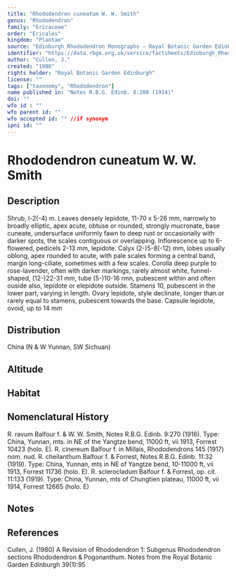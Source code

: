 ```yaml
---
title: "Rhododendron cuneatum W. W. Smith"
genus: "Rhododendron"
family: "Ericaceae"
order: "Ericales"
kingdom: "Plantae"
source: "Edinburgh Rhododendron Monographs – Royal Botanic Garden Edinburgh"
identifier: "https://data.rbge.org.uk/service/factsheets/Edinburgh_Rhododendron_Monographs.xhtml"
author: "Cullen, J."
created: "1980"
rights holder: "Royal Botanic Garden Edinburgh"
license: ""
tags: ["taxonomy", "Rhododendron"]
name published in: "Notes R.B.G. Edinb. 8:200 (1914)"
doi: ""
wfo id : ""
wfo parent id: ""
wfo accepted id: "" //if synonym                      
ipni id: ""
---
```


                       

# Rhododendron cuneatum W. W. Smith

## Description
Shrub, l-2(-4) m. Leaves densely lepidote, 11-70 x 5-26 mm, narrowly to broadly elliptic, apex acute, obtuse or rounded, strongly mucronate, base cuneate, undersurface uniformly fawn to deep rust or occasionally with darker spots, the scales contiguous or overlapping. Inflorescence up to 6-flowered, pedicels 2-13 mm, lepidote. Calyx (2-)5-8(-12) mm, lobes usually oblong, apex rounded to acute, with pale scales forming a central band, margin long-ciliate, sometimes with a few scales. Corolla deep purple to rose-lavender, often with darker markings, rarely almost white, funnel-shaped, (12-)22-31 mm, tube (5-)10-16 rmn, pubescent within and often ouside also, lepidote or elepidote outside. Stamens 10, pubescent in the lower part, varying in length. Ovary lepidote, style declinate, longer than or rarely equal to stamens, pubescent towards the base. Capsule lepidote, ovoid, up to 14 mm

## Distribution
China (N & W Yunnan, SW Sichuan)

## Altitude


## Habitat


## Nomenclatural History
R. ravum Balfour f. & W. W. Smith, Notes R.B.G. Edinb. 9:270 (1916). Type: China, Yunnan, mts. in NE of the Yangtze bend, 11000 ft, vii 1913, Forrest 10423 (holo. E). R. cinereum Balfour f. in Millais, Rhododendrons 145 (1917) nom. nud. R. cheilanthum Balfour f. & Forrest, Notes R.B.G. Edinb. 11:32 (1919). Type: China, Yunnan, mts in NE of Yangtze bend, 10-11000 ft, vii 1913, Forrest 11736 (holo. E). R. sclerocladum Balfour f. & Forrest, op. cit. 11:133 (1919). Type: China, Yunnan, mts of Chungtien plateau, 11000 ft, vii 1914, Forrest 12665 (holo. E)
                       
## Notes


## References

Cullen, J. (1980) A Revision of Rhododendron 1: Subgenus Rhododendron sections Rhododendron & Pogonanthum. Notes from the Royal Botanic Garden Edinburgh 39(1):95
